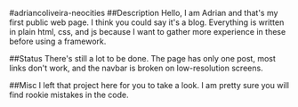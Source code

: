#adriancoliveira-neocities
##Description
Hello, I am Adrian and that's my first public web page. I think you could say it's a blog. Everything is written in plain html, css, and js because I want to gather more experience in these before using a framework.

##Status
There's still a lot to be done. The page has only one post, most links don't work, and the navbar is broken on low-resolution screens.

##Misc
I left that project here for you to take a look. I am pretty sure you will find rookie mistakes in the code.
